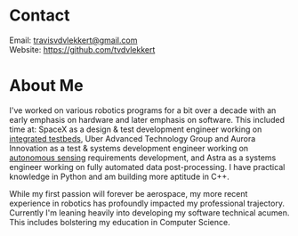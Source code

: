 # Contact
Email: travisvdvlekkert@gmail.com \
Website: https://github.com/tvdvlekkert

# About Me
I've worked on various robotics programs for a bit over a decade with an early emphasis on hardware and later emphasis on software. This included time at: SpaceX as a design & test development engineer working on [integrated testbeds](https://youtu.be/0zOzk0keqU8), Uber Advanced Technology Group and Aurora Innovation as a test & systems development engineer working on [autonomous sensing](https://aurora.tech/blog/meet-fusion-the-aurora-drivers-next-generation) requirements development, and Astra as a systems engineer working on fully automated data post-processing. I have practical knowledge in Python and am building more aptitude in C++.

While my first passion will forever be aerospace, my more recent experience in robotics has profoundly impacted my professional trajectory. Currently I'm leaning heavily into developing my software technical acumen. This includes bolstering my education in Computer Science.
